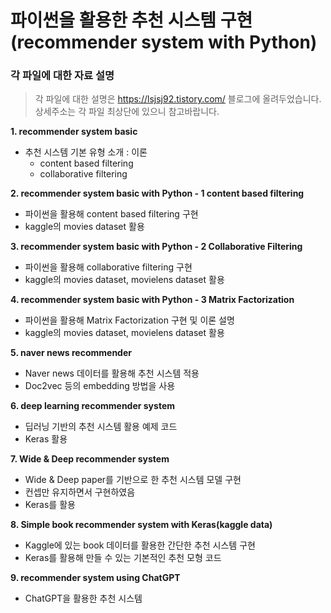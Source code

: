 
# 파이썬을 활용한 추천 시스템 구현(recommender system with Python)

### 각 파일에 대한 자료 설명

> 각 파일에 대한 설명은 https://lsjsj92.tistory.com/ 블로그에 올려두었습니다. 상세주소는 각 파일 최상단에 있으니 참고바랍니다.

**1. recommender system basic**
- 추천 시스템 기본 유형 소개 : 이론
    - content based filtering
    - collaborative filtering

    
**2. recommender system basic with Python - 1 content based filtering**
- 파이썬을 활용해 content based filtering 구현
- kaggle의 movies dataset 활용


**3. recommender system basic with Python - 2 Collaborative Filtering**
- 파이썬을 활용해 collaborative filtering 구현
- kaggle의 movies dataset, movielens dataset 활용


**4. recommender system basic with Python - 3 Matrix Factorization**
- 파이썬을 활용해 Matrix Factorization 구현 및 이론 설명
- kaggle의 movies dataset, movielens dataset 활용


**5. naver news recommender**
- Naver news 데이터를 활용해 추천 시스템 적용
- Doc2vec 등의 embedding 방법을 사용

**6. deep learning recommender system**
- 딥러닝 기반의 추천 시스템 활용 예제 코드
- Keras 활용


**7. Wide & Deep recommender system**
- Wide & Deep paper를 기반으로 한 추천 시스템 모델 구현
- 컨셉만 유지하면서 구현하였음
- Keras를 활용

**8. Simple book recommender system with Keras(kaggle data)**
- Kaggle에 있는 book 데이터를 활용한 간단한 추천 시스템 구현
- Keras를 활용해 만들 수 있는 기본적인 추천 모형 코드

**9. recommender system using ChatGPT**
- ChatGPT을 활용한 추천 시스템
